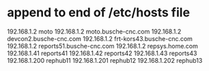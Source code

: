 # append to end of /etc/hosts file
192.168.1.2	moto
192.168.1.2	moto.busche-cnc.com
192.168.1.2	devcon2.busche-cnc.com
192.168.1.2	frt-kors43.busche-cnc.com
192.168.1.2	reports51.busche-cnc.com
192.168.1.2	repsys.home.com
192.168.1.41	reports41
192.168.1.42	reports42
192.168.1.43	reports43
192.168.1.200	rephub11
192.168.1.201 rephub12
192.168.1.202	rephub13

